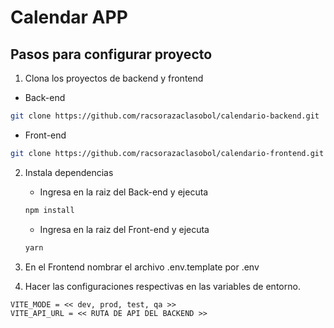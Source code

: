 # Calendar APP

## Pasos para configurar proyecto

1. Clona los proyectos de backend y frontend

- Back-end
```bash
git clone https://github.com/racsorazaclasobol/calendario-backend.git
```

- Front-end
```bash
git clone https://github.com/racsorazaclasobol/calendario-frontend.git
```

2. Instala dependencias

    - Ingresa en la raiz del Back-end y ejecuta
    ```bash
    npm install
    ```

    - Ingresa en la raiz del Front-end y ejecuta
    ```bash
    yarn
    ```

3. En el Frontend nombrar el archivo .env.template por .env

4. Hacer las configuraciones respectivas en las variables de entorno.

```
VITE_MODE = << dev, prod, test, qa >>
VITE_API_URL = << RUTA DE API DEL BACKEND >>
```